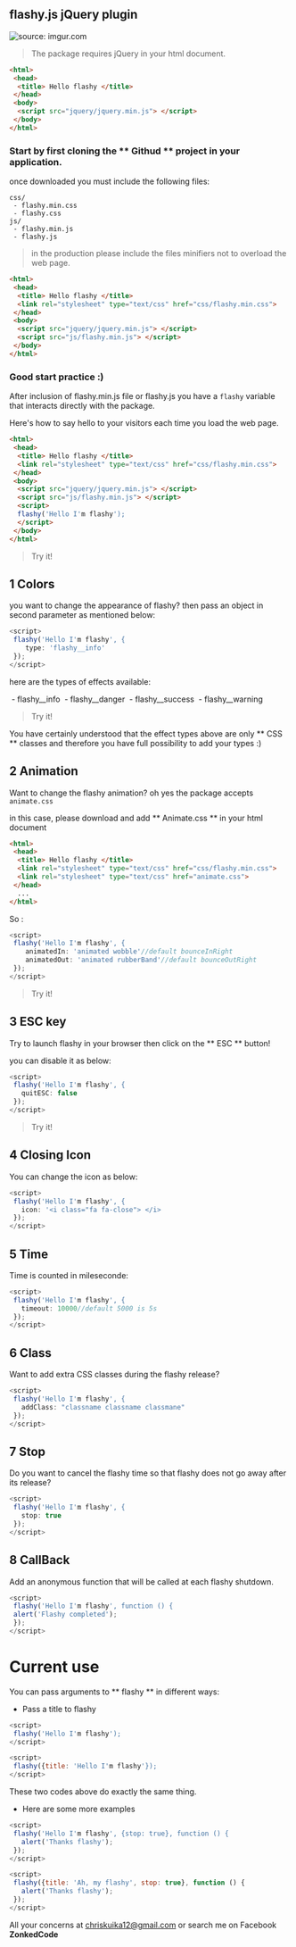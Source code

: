 ## flashy.js jQuery plugin

<div>
	<img src="https://i.imgur.com/yRVwyGf.gif" title="source: imgur.com"/>
</div>

> The package requires jQuery in your html document.

```html
<html>
 <head>
  <title> Hello flashy </title>
 </head>
 <body>
  <script src="jquery/jquery.min.js"> </script>
 </body>
</html>
```

### Start by first cloning the ** Githud ** project in your application.

once downloaded you must include the following files:

```
css/
 - flashy.min.css
 - flashy.css
js/
 - flashy.min.js
 - flashy.js
```

> in the production please include the files minifiers not to overload the web page.

```html
<html>
 <head>
  <title> Hello flashy </title>
  <link rel="stylesheet" type="text/css" href="css/flashy.min.css">
 </head>
 <body>
  <script src="jquery/jquery.min.js"> </script>
  <script src="js/flashy.min.js"> </script>
 </body>
</html>
```

### Good start practice :)

After inclusion of flashy.min.js file or flashy.js you have a ```flashy``` variable that interacts directly with the package.

Here's how to say hello to your visitors each time you load the web page.

```html
<html>
 <head>
  <title> Hello flashy </title>
  <link rel="stylesheet" type="text/css" href="css/flashy.min.css">
 </head>
 <body>
  <script src="jquery/jquery.min.js"> </script>
  <script src="js/flashy.min.js"> </script>
  <script>
  flashy('Hello I'm flashy');
  </script>
 </body>
</html>
```

> Try it!

## 1 Colors

you want to change the appearance of flashy? then pass an object in second parameter as mentioned below:

```javascript
<script>
 flashy('Hello I'm flashy', {
    type: 'flashy__info'
 });
</script>
```

here are the types of effects available:

 - flashy__info
 - flashy__danger
 - flashy__success
 - flashy__warning

> Try it!


You have certainly understood that the effect types above are only ** CSS ** classes and therefore you have full possibility to add your types :)

## 2 Animation

Want to change the flashy animation? oh yes the package accepts ```animate.css```

in this case, please download and add ** Animate.css ** in your html document

```html
<html>
 <head>
  <title> Hello flashy </title>
  <link rel="stylesheet" type="text/css" href="css/flashy.min.css">
  <link rel="stylesheet" type="text/css" href="animate.css">
 </head>
  ...
</html>
```

So :

```javascript
<script>
 flashy('Hello I'm flashy', {
    animatedIn: 'animated wobble'//default bounceInRight
    animatedOut: 'animated rubberBand'//default bounceOutRight
 });
</script>
```

> Try it!


## 3 ESC key

Try to launch flashy in your browser then click on the ** ESC ** button!

you can disable it as below:

```javascript
<script>
 flashy('Hello I'm flashy', {
   quitESC: false
 });
</script>
```

> Try it!


## 4 Closing Icon

You can change the icon as below:

```javascript
<script>
 flashy('Hello I'm flashy', {
   icon: '<i class="fa fa-close"> </i>
 });
</script>
```


## 5 Time

Time is counted in mileseconde:

```javascript
<script>
 flashy('Hello I'm flashy', {
   timeout: 10000//default 5000 is 5s
 });
</script>
```


## 6 Class

Want to add extra CSS classes during the flashy release?

```javascript
<script>
 flashy('Hello I'm flashy', {
   addClass: "classname classname classmane"
 });
</script>
```


## 7 Stop

Do you want to cancel the flashy time so that flashy does not go away after its release?

```javascript
<script>
 flashy('Hello I'm flashy', {
   stop: true
 });
</script>
```


## 8 CallBack

Add an anonymous function that will be called at each flashy shutdown.

```javascript
<script>
 flashy('Hello I'm flashy', function () {
 alert('Flashy completed');
 });
</script>
```

# Current use

You can pass arguments to ** flashy ** in different ways:

* Pass a title to flashy

```javascript
<script>
 flashy('Hello I'm flashy');
</script>
```

```javascript
<script>
 flashy({title: 'Hello I'm flashy'});
</script>
```

These two codes above do exactly the same thing.

* Here are some more examples

```javascript
<script>
 flashy('Hello I'm flashy', {stop: true}, function () {
   alert('Thanks flashy');
 });
</script>
```

```javascript
<script>
 flashy({title: 'Ah, my flashy', stop: true}, function () {
   alert('Thanks flashy');
 });
</script>
```



All your concerns at chriskuika12@gmail.com or search me on Facebook **ZonkedCode**